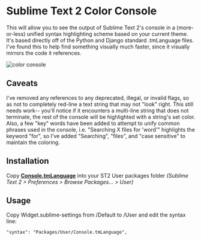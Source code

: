 Sublime Text 2 Color Console
============================

This will allow you to see the output of Sublime Text 2's console in a (more-or-less) unified syntax highlighting scheme based on your current theme. It's based directly off of the Python and Django standard .tmLanguage files. I've found this to help find something visually much faster, since it visually mirrors the code it references.

![color console](https://github.com/ehamiter/ST2-Color-Console/raw/master/console.png)

Caveats
-------
I've removed any references to any deprecated, illegal, or invalid flags, so as not to completely red-line a text string that may not "look" right. This still needs work-- you'll notice if it encounters a multi-line string that does not terminate, the rest of the console will be highlighted with a string's set color. Also, a few "key" words have been added to attempt to unify common phrases used in the console, i.e. "Searching X files for 'word'" highlights the keyword "for", so I've added "Searching", "files", and "case sensitive" to maintain the coloring.

Installation
------------

Copy **[Console.tmLanguage](https://github.com/ehamiter/ST2-Color-Console/raw/master/Console.tmLanguage)** into your ST2 User packages folder *(Sublime Text 2 > Preferences > Browse Packages... > User)*


Usage
-----

Copy Widget.sublime-settings from /Default to /User and edit the syntax line: 

    "syntax": "Packages/User/Console.tmLanguage",
